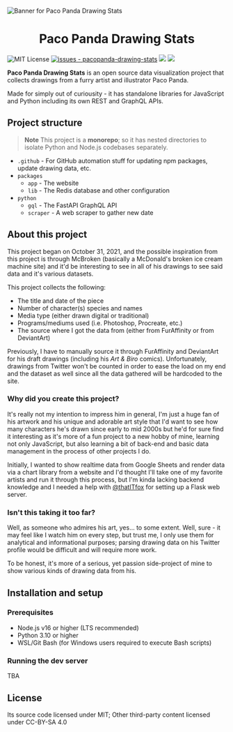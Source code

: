![Banner for Paco Panda Drawing Stats](https://user-images.githubusercontent.com/94678583/203912229-9b6c2479-e999-4b36-9d54-205037691d18.png)

<h1 align="center">Paco Panda Drawing Stats</h1>

![MIT License](https://img.shields.io/badge/license-MIT-336600)
[![issues - pacopanda-drawing-stats](https://img.shields.io/github/issues/skepfusky/pacopanda-drawing-stats)](https://github.com/skepfusky/pacopanda-drawing-stats/issues)
![](https://img.shields.io/github/last-commit/skepfusky/pacopanda-drawing-stats)
![](https://img.shields.io/github/contributors/skepfusky/pacopanda-drawing-stats)

**Paco Panda Drawing Stats** is an open source data visualization project that collects
drawings from a furry artist and illustrator Paco Panda. 

Made for simply out of curiousity - it has standalone libraries for JavaScript
and Python including its own REST and GraphQL APIs.

## Project structure

> **Note**
> This project is a **monorepo**; so it has nested directories to isolate Python and
> Node.js codebases separately.

- `.github` - For GitHub automation stuff for updating npm packages, update drawing
  data, etc.
- `packages`
  - `app` - The website
  - `lib` - The Redis database and other configuration
- `python`
  - `gql` - The FastAPI GraphQL API
  - `scraper` - A web scraper to gather new date

## About this project

This project began on October 31, 2021, and the possible inspiration from this
project is through McBroken (basically a McDonald's broken ice cream machine site)
and it'd be interesting to see in all of his drawings to see said data and it's various
datasets.

This project collects the following:

- The title and date of the piece
- Number of character(s) species and names
- Media type (either drawn digital or traditional)
- Programs/mediums used (i.e. Photoshop, Procreate, etc.)
- The source where I got the data from (either from FurAffinity or from DeviantArt)

Previously, I have to manually source it through FurAffinity and DeviantArt for his draft
drawings (including his _Art & Biro_ comics). Unfortunately, drawings from
Twitter won't be counted in order to ease the load on my end and the dataset
as well since all the data gathered will be hardcoded to the site.

### Why did you create this project?

It's really not my intention to impress him in general, I'm just a huge fan of his
artwork and his unique and adorable art style that I'd want to see how many characters
he's drawn since early to mid 2000s but he'd for sure find it interesting as it's more of
a fun project to a new hobby of mine, learning not only JavaScript, but also learning
a bit of back-end and basic data management in the process of other projects I do.

Initially, I wanted to show realtime data from Google Sheets and render data via
a chart library from a website and I'd thought I'll take one of my favorite
artists and run it through this process, but I'm kinda lacking backend knowledge
and I needed a help with [@thatITfox][it] for setting up a Flask web server.

### Isn't this taking it too far?

Well, as someone who admires his art, yes... to some extent. Well, sure - it may feel
like I watch him on every step, but trust me, I only use them for analytical and
informational purposes; parsing drawing data on his Twitter profile would be difficult
and will require more work.

To be honest, it's more of a serious, yet passion side-project of mine to show various
kinds of drawing data from his.

## Installation and setup

### Prerequisites

- Node.js v16 or higher (LTS recommended)
- Python 3.10 or higher
- WSL/Git Bash (for Windows users required to execute Bash scripts)

### Running the dev server

TBA

## License

Its source code licensed under MIT; Other third-party content licensed under CC-BY-SA 4.0

[it]: https://github.com/thatITfox
